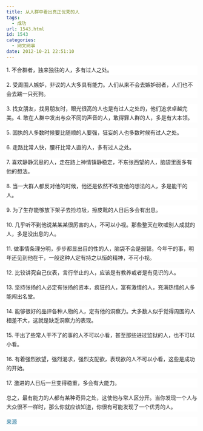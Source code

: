 ```yaml
---
title: 从人群中看出真正优秀的人
tags:
  - 成功
url: 1543.html
id: 1543
categories:
  - 网文网事
date: 2012-10-21 22:51:10
---
```


<p style="border:0px;margin:0px auto 15px;padding:0px;color:#222222;font-size:14px;line-height:24px;background-color:#ffffff;">1. 不合群者，独来独往的人，多有过人之处。</p><p style="border:0px;margin:0px auto 15px;padding:0px;color:#222222;font-size:14px;line-height:24px;background-color:#ffffff;">2. 受周围人嫉妒，非议的人大多具有能力。人们从来不会去嫉妒弱者，人们也不会去踹一只死狗。</p><p style="border:0px;margin:0px auto 15px;padding:0px;color:#222222;font-size:14px;line-height:24px;background-color:#ffffff;">3. 找女朋友，找男朋友时，眼光很高的人也是有过人之处的，他们追求卓越完美。<span class="span4br"></span><span id="more-5722" style="border:0px;margin:0px auto;padding:0px;"></span><span class="span4br"></span>4. 敢在人群中发出与众不同的声音的人，敢得罪人群的人，多是有大本领。</p><p style="border:0px;margin:0px auto 15px;padding:0px;color:#222222;font-size:14px;line-height:24px;background-color:#ffffff;">5. 固执的人多数时候要比随顺的人要强，狂妄的人也多数时候有过人之处。</p><p style="border:0px;margin:0px auto 15px;padding:0px;color:#222222;font-size:14px;line-height:24px;background-color:#ffffff;">6. 走路比常人快，腰杆比常人直的人，多有过人之处。</p><p style="border:0px;margin:0px auto 15px;padding:0px;color:#222222;font-size:14px;line-height:24px;background-color:#ffffff;">7. 喜欢静静沉思的人，走在路上神情镇静稳定，不东张西望的人，脑袋里面多有他的想法。</p><p style="border:0px;margin:0px auto 15px;padding:0px;color:#222222;font-size:14px;line-height:24px;background-color:#ffffff;">8. 当一大群人都反对他的时候，他还是依然不改变他的想法的人，多是能干的人。</p><p style="border:0px;margin:0px auto 15px;padding:0px;color:#222222;font-size:14px;line-height:24px;background-color:#ffffff;">9. 为了生存能够放下架子去捡垃圾，擦皮靴的人日后多会有出息。</p><p style="border:0px;margin:0px auto 15px;padding:0px;color:#222222;font-size:14px;line-height:24px;background-color:#ffffff;">10. 几乎听不到他说某某某很厉害的人，不可以小视。那些整天在吹嘘别人成就的人，多是没出息的人。</p><p style="border:0px;margin:0px auto 15px;padding:0px;color:#222222;font-size:14px;line-height:24px;background-color:#ffffff;">11. 做事情条理分明，步步都显出目的性的人，脑袋不会是弱智。今年干的事，明年还见到他在干，一般这种人定有持之以恒的精神，不可小视。</p><p style="border:0px;margin:0px auto 15px;padding:0px;color:#222222;font-size:14px;line-height:24px;background-color:#ffffff;">12. 比较讲究自己仪表，言行举止的人，应该是有教养或者是有见识的人。</p><p style="border:0px;margin:0px auto 15px;padding:0px;color:#222222;font-size:14px;line-height:24px;background-color:#ffffff;">13. 坚持张扬的人必定有张扬的资本，疯狂的人，富有激情的人，充满热情的人多能闯出名堂。</p><p style="border:0px;margin:0px auto 15px;padding:0px;color:#222222;font-size:14px;line-height:24px;background-color:#ffffff;">14. 能够很好的品评各种人物的人，定有他的洞察力。大多数人似乎觉得周围的人相差不大，这就是缺乏洞察力的表现。</p><p style="border:0px;margin:0px auto 15px;padding:0px;color:#222222;font-size:14px;line-height:24px;background-color:#ffffff;">15. 干出了些常人干不了的事的人不可以小看，甚至那些进过监狱的人，也不可以小看。</p><p style="border:0px;margin:0px auto 15px;padding:0px;color:#222222;font-size:14px;line-height:24px;background-color:#ffffff;">16. 有着强烈欲望，强烈渴求，强烈支配欲，表现欲的人不可以小看，这些是成功的开始。</p><p style="border:0px;margin:0px auto 15px;padding:0px;color:#222222;font-size:14px;line-height:24px;background-color:#ffffff;">17. 激进的人日后一旦变得稳重，多会有大能力。</p><p style="border:0px;margin:0px auto 15px;padding:0px;color:#222222;font-size:14px;line-height:24px;background-color:#ffffff;">总之，最有能力的人都有某种奇异之处，这使他与常人区分开。当你发现一个人与大众很不一样时，那么你就应该知道，你很有可能发现了一个优秀的人。</p><p style="border:0px;margin:0px auto 15px;padding:0px;color:#222222;font-size:14px;line-height:24px;background-color:#ffffff;"><a href="http://letaoba.info/archives/6888.html" style="color:#21759b;text-decoration:none;outline-style:none;">来源</a></p>